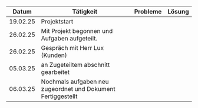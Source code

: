 | Datum    | Tätigkeit                                                    | Probleme | Lösung |
| -------- | ------------------------------------------------------------ | -------- | ------ |
| 19.02.25 | Projektstart                                                 |          |        |
| 26.02.25 | Mit Projekt begonnen und Aufgaben aufgeteilt.                |          |        |
| 26.02.25 | Gespräch mit Herr Lux (Kunden)                               |          |        |
| 05.03.25 | an Zugeteiltem abschnitt gearbeitet                          |          |        |
| 06.03.25 | Nochmals aufgaben neu zugeordnet und Dokument Fertiggestellt |          |        |
